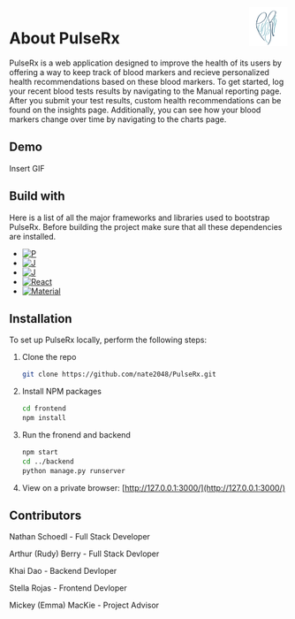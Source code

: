 <img src="https://github.com/nate2048/PulseRx/blob/cf44fcbbfe43864296db3394fb43d904d5801b78/PulseRx/frontend/src/pulserx_logo.png" width="70" align= "right">

# About PulseRx

PulseRx is a web application designed to improve the health of its users by offering a way to keep track of blood markers and recieve personalized health recommendations based on these blood markers. To get started, log your recent blood tests results by navigating to the Manual reporting page. After you submit your test results, custom health recommendations can be found on the insights page. Additionally, you can see how your blood markers change over time by navigating to the charts page.

## Demo

Insert GIF

## Build with

Here is a list of all the major frameworks and libraries used to bootstrap PulseRx. Before building the project make sure that all these dependencies are installed.

* [![P][Python]][Python-url]
* [![J][JS]][JS-url]
* [![J][Django]][Django-url]
* [![React][React.js]][React-url]
* [![Material][Material-tailwind]][Material-tailwind-url]

## Installation

To set up PulseRx locally, perform the following steps:

1. Clone the repo
   ```sh
   git clone https://github.com/nate2048/PulseRx.git
   ```
2. Install NPM packages
   ```sh
   cd frontend
   npm install
   ```
3. Run the fronend and backend
   ```sh
   npm start
   cd ../backend
   python manage.py runserver
   ```
4. View on a private browser: [http://127.0.0.1:3000/](http://127.0.0.1:3000/)



## Contributors 

Nathan Schoedl - Full Stack Developer

Arthur (Rudy) Berry - Full Stack Devloper

Khai Dao - Backend Devloper

Stella Rojas - Frontend Devloper

Mickey (Emma) MacKie - Project Advisor



[Python]: https://img.shields.io/badge/Python-14354C?style=for-the-badge&logo=python&logoColor=white
[Python-url]: https://www.python.org/
[JS]: https://img.shields.io/badge/JavaScript-323330?style=for-the-badge&logo=javascript&logoColor=F7DF1E
[JS-url]: https://www.javascript.com/
[Django]: https://img.shields.io/badge/Django-092E20?style=for-the-badge&logo=django&logoColor=white
[Django-url]: https://www.djangoproject.com/
[React.js]: https://img.shields.io/badge/React-20232A?style=for-the-badge&logo=react&logoColor=61DAFB
[React-url]: https://reactjs.org/
[Material-tailwind]: https://img.shields.io/badge/material-tailwind-black
[Material-tailwind-url]: https://www.material-tailwind.com/
